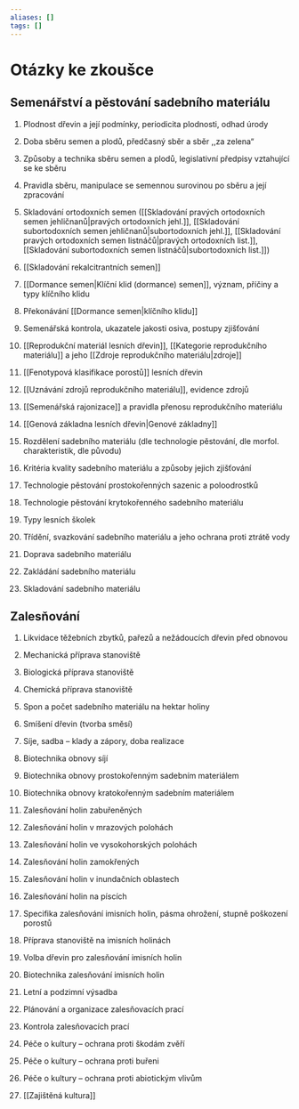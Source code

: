 ```yaml
---
aliases: []
tags: []
---
```

# Otázky ke zkoušce

## Semenářství a pěstování sadebního materiálu
      
1. Plodnost dřevin a její podmínky, periodicita plodnosti, odhad úrody

2. Doba sběru semen a plodů, předčasný sběr a sběr ,,za zelena“

3. Způsoby a technika sběru semen a plodů, legislativní předpisy vztahující se ke sběru

4. Pravidla sběru, manipulace se semennou surovinou po sběru a její zpracování

5. Skladování ortodoxních semen ([[Skladování pravých ortodoxních semen jehličnanů|pravých ortodoxních jehl.]], [[Skladování subortodoxních semen jehličnanů|subortodoxních jehl.]], [[Skladování pravých ortodoxních semen listnáčů|pravých ortodoxních list.]], [[Skladování subortodoxních semen listnáčů|subortodoxních list.]])

6. [[Skladování rekalcitrantních semen]]

7. [[Dormance semen|Klíční klid (dormance) semen]], význam, příčiny a typy klíčního klidu

8. Překonávání [[Dormance semen|klíčního klidu]]

9. Semenářská kontrola, ukazatele jakosti osiva, postupy zjišťování

10. [[Reprodukční materiál lesních dřevin]], [[Kategorie reprodukčního materiálu]] a jeho [[Zdroje reprodukčního materiálu|zdroje]]

11. [[Fenotypová klasifikace porostů]] lesních dřevin

12. [[Uznávání zdrojů reprodukčního materiálu]], evidence zdrojů

13. [[Semenářská rajonizace]] a pravidla přenosu reprodukčního materiálu

14. [[Genová základna lesních dřevin|Genové základny]]

15. Rozdělení sadebního materiálu (dle technologie pěstování, dle morfol. charakteristik, dle původu)

16. Kritéria kvality sadebního materiálu a způsoby jejich zjišťování

17. Technologie pěstování prostokořenných sazenic a poloodrostků

18. Technologie pěstování krytokořenného sadebního materiálu

19. Typy lesních školek

20. Třídění, svazkování sadebního materiálu a jeho ochrana proti ztrátě vody

21. Doprava sadebního materiálu

22. Zakládání sadebního materiálu

23. Skladování sadebního materiálu

## Zalesňování
      
1. Likvidace těžebních zbytků, pařezů a nežádoucích dřevin před obnovou

2. Mechanická příprava stanoviště

3. Biologická příprava stanoviště

4. Chemická příprava stanoviště

5. Spon a počet sadebního materiálu na hektar holiny

6. Smíšení dřevin (tvorba směsí)

7. Síje, sadba – klady a zápory, doba realizace

8. Biotechnika obnovy síjí

9. Biotechnika obnovy prostokořenným sadebním materiálem

10. Biotechnika obnovy kratokořenným sadebním materiálem

11. Zalesňování holin zabuřeněných

12. Zalesňování holin v mrazových polohách

13. Zalesňování holin ve vysokohorských polohách

14. Zalesňování holin zamokřených

15. Zalesňování holin v inundačních oblastech

16. Zalesňování holin na píscích

17. Specifika zalesňování imisních holin, pásma ohrožení, stupně poškození porostů

18. Příprava stanoviště na imisních holinách

19. Volba dřevin pro zalesňování imisních holin

20. Biotechnika zalesňování imisních holin

21. Letní a podzimní výsadba

22. Plánování a organizace zalesňovacích prací

23. Kontrola zalesňovacích prací

24. Péče o kultury – ochrana proti škodám zvěří

25. Péče o kultury – ochrana proti buřeni

26. Péče o kultury – ochrana proti abiotickým vlivům

27. [[Zajištěná kultura]]